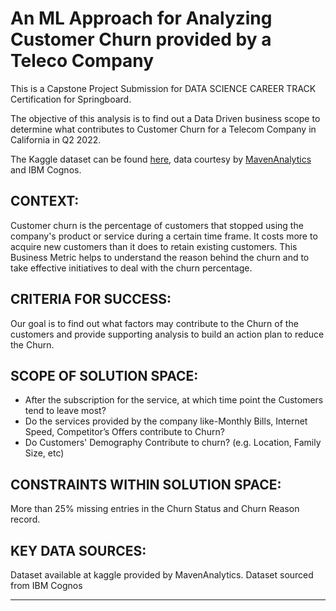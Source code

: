 # An ML Approach for Analyzing Customer Churn provided by a Teleco Company

This is a Capstone Project Submission for DATA SCIENCE CAREER TRACK Certification for Springboard.

The objective of this analysis is to find out a Data Driven business scope to determine what contributes to Customer Churn for a Telecom Company in California in Q2 2022.

The Kaggle dataset can be found [here](https://www.kaggle.com/datasets/shilongzhuang/telecom-customer-churn-by-maven-analytics), data courtesy by [MavenAnalytics](https://www.mavenanalytics.io/) and IBM Cognos.

## CONTEXT:

Customer churn is the percentage of customers that stopped using the company's product or service during a certain time frame.  It costs more to acquire new customers than it does to retain existing customers. This Business Metric helps to understand the reason behind the churn and to take effective initiatives to deal with the churn percentage.

## CRITERIA FOR SUCCESS:

Our goal is to find out what factors may contribute to the Churn of the customers and provide supporting analysis to build an action plan to reduce the Churn.

## SCOPE OF SOLUTION SPACE:

* After the subscription for the service, at which time point the Customers tend to leave most?
* Do the services provided by the company like-Monthly Bills, Internet Speed, Competitor’s Offers contribute to Churn?
* Do Customers' Demography Contribute to churn? (e.g. Location, Family Size, etc)

## CONSTRAINTS WITHIN SOLUTION SPACE:

More than 25% missing entries in the Churn Status and Churn Reason record.

## KEY DATA SOURCES:

Dataset available at kaggle provided by MavenAnalytics.
Dataset sourced from IBM Cognos
_________________________________________

